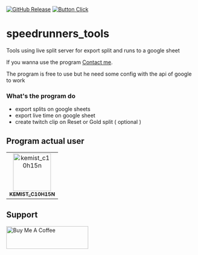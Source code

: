[![GitHub Release](https://img.shields.io/github/v/release/matteo0158/speedrunners_tools?style=for-the-badge)](#) [![Button Click](https://img.shields.io/badge/DOWNLOAD!-37a779?style=for-the-badge&color=%23009e30)](https://github.com/matteo0158/speedrunners_tools/releases/latest)

# speedrunners_tools
Tools using live split server for export split and runs to a google sheet

If you wanna use the program [Contact me](mailto:lacremedore@gmail.com?subject=[GitHub]%20-%20Taking%20Contact).


The program is free to use but he need some config with the api of google to work

### What's the program do
- export splits on google sheets
- export live time on google sheet
- create twitch clip on Reset or Gold split ( optional )

## Program actual user

<!-- readme: contributors -start -->
<table>
<tr>
    <td align="center">
        <a href="https://www.twitch.tv/kemist_c10h15n">
            <img src="https://static-cdn.jtvnw.net/jtv_user_pictures/f4593f43-9479-4707-bcfb-3f57ed69fb37-profile_image-300x300.png" width="100;" alt="kemist_c10h15n"/>
            <br />
            <sub><b>KEMIST_C10H15N</b></sub>
        </a>
    </td>
</tr>
</table>
<!-- readme: contributors -end -->

## Support
<a href="https://www.buymeacoffee.com/LaCreme" target="_blank"><img src="https://cdn.buymeacoffee.com/buttons/v2/default-yellow.png" alt="Buy Me A Coffee" style="height: 60px !important;width: 217px !important;" ></a>


